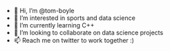 - 👋 Hi, I’m @tom-boyle
- 👀 I’m interested in sports and data science
- 🌱 I’m currently learning C++
- 💞️ I’m looking to collaborate on data science projects
- 📫 Reach me on twitter to work together :)

<!---
tom-boyle/tom-boyle is a ✨ special ✨ repository because its `README.md` (this file) appears on your GitHub profile.
You can click the Preview link to take a look at your changes.
--->

